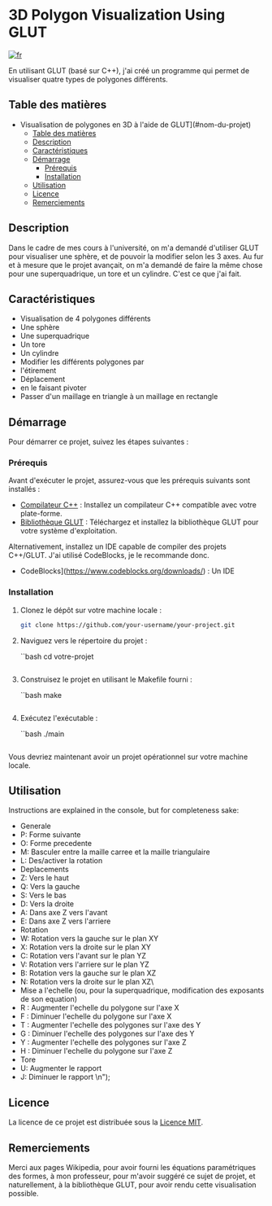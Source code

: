 # 3D Polygon Visualization Using GLUT
[![fr](https://img.shields.io/badge/lang-en-en)](https://github.com/MattewCoding/3D-Polygon-Visualization-Using-GLUT/blob/main/README.md)

En utilisant GLUT (basé sur C++), j'ai créé un programme qui permet de visualiser quatre types de polygones différents.

## Table des matières

- Visualisation de polygones en 3D à l'aide de GLUT](#nom-du-projet)
  - [Table des matières](#table-des-matières)
  - [Description](#description)
  - [Caractéristiques](#caractéristiques)
  - [Démarrage](#démarrage)
    - [Prérequis](#prérequis)
    - [Installation](#installation)
  - [Utilisation](#utilisation)
  - [Licence](#licence)
  - [Remerciements](#remerciements)

## Description

Dans le cadre de mes cours à l'université, on m'a demandé d'utiliser GLUT pour visualiser une sphère, et de pouvoir la modifier selon les 3 axes. Au fur et à mesure que le projet avançait, on m'a demandé de faire la même chose pour une superquadrique, un tore et un cylindre. C'est ce que j'ai fait.

## Caractéristiques

- Visualisation de 4 polygones différents
- Une sphère
- Une superquadrique
- Un tore
- Un cylindre
- Modifier les différents polygones par
- l'étirement
- Déplacement
- en le faisant pivoter
- Passer d'un maillage en triangle à un maillage en rectangle

## Démarrage

Pour démarrer ce projet, suivez les étapes suivantes :

### Prérequis

Avant d'exécuter le projet, assurez-vous que les prérequis suivants sont installés :

- [Compilateur C++](https://isocpp.org/get-started) : Installez un compilateur C++ compatible avec votre plate-forme.
- [Bibliothèque GLUT](https://www.opengl.org/resources/libraries/glut/glut_downloads.php) : Téléchargez et installez la bibliothèque GLUT pour votre système d'exploitation.

Alternativement, installez un IDE capable de compiler des projets C++/GLUT. J'ai utilisé CodeBlocks, je le recommande donc.
- CodeBlocks](https://www.codeblocks.org/downloads/) : Un IDE

### Installation

1. Clonez le dépôt sur votre machine locale :

    ```bash
    git clone https://github.com/your-username/your-project.git
    ```

2. Naviguez vers le répertoire du projet :

    ``bash
    cd votre-projet
    ```

3. Construisez le projet en utilisant le Makefile fourni :

    ``bash
    make
    ```

4. Exécutez l'exécutable :

    ``bash
    ./main
    ```

Vous devriez maintenant avoir un projet opérationnel sur votre machine locale.

## Utilisation

Instructions are explained in the console, but for completeness sake:
- Generale
-   P: Forme suivante
-   O: Forme precedente
-   M: Basculer entre la maille carree et la maille triangulaire
-   L: Des/activer la rotation
- Deplacements
-   Z: Vers le haut
-   Q: Vers la gauche
-   S: Vers le bas
-   D: Vers la droite
-   A: Dans axe Z vers l'avant
-   E: Dans axe Z vers l'arriere
- Rotation
-   W: Rotation vers la gauche sur le plan XY
-   X: Rotation vers la droite sur le plan XY
-   C: Rotation vers l'avant sur le plan YZ
-   V: Rotation vers l'arriere sur le plan YZ
-   B: Rotation vers la gauche sur le plan XZ
-   N: Rotation vers la droite sur le plan XZ\
- Mise a l'echelle (ou, pour la superquadrique, modification des exposants de son equation)
-   R : Augmenter l'echelle du polygone sur l'axe X
-   F : Diminuer l'echelle du polygone sur l'axe X
-   T : Augmenter l'echelle des polygones sur l'axe des Y
-   G : Diminuer l'echelle des polygones sur l'axe des Y
-   Y : Augmenter l'echelle des polygones sur l'axe Z
-   H : Diminuer l'echelle du polygone sur l'axe Z
- Tore
-   U: Augmenter le rapport
-   J: Diminuer le rapport \n");

## Licence

La licence de ce projet est distribuée sous la [Licence MIT](LICENSE). 

## Remerciements

Merci aux pages Wikipedia, pour avoir fourni les équations paramétriques des formes, à mon professeur, pour m'avoir suggéré ce sujet de projet, et naturellement, à la bibliothèque GLUT, pour avoir rendu cette visualisation possible.
